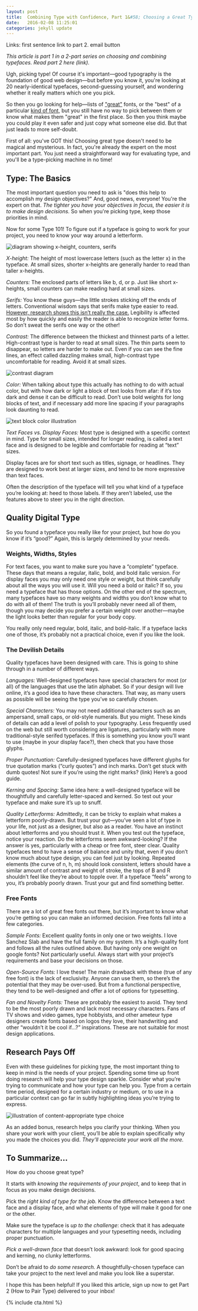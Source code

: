 ```yaml
---
layout: post
title:  Combining Type with Confidence, Part 1&#58; Choosing a Great Typeface
date:   2016-02-08 11:25:01
categories: jekyll update
---
```


Links:
first sentence link to part 2.
email button

<i>This article is part 1 in a 2-part series on choosing and combining typefaces. Read part 2 here (link).</i>

Ugh, picking type! Of course it's important—good typography is the foundation of good web design—but before you know it, you're looking at 20 nearly-identical typefaces, second-guessing yourself, and wondering whether it really matters which one you pick. 

So then you go looking for help—lists of <a href="http://hellohappy.org/beautiful-web-type/">"great"</a> fonts, or the "best" of a particular <a href="https://www.typewolf.com/top-10-helvetica-alternatives">kind of font</a>, but you still have no way to pick between them or know what makes them "great" in the first place. So then you think maybe you could play it even safer and just copy what someone else did. But that just leads to more self-doubt.

First of all: you've GOT this! Choosing great type doesn't need to be magical and mysterious. In fact, you're already the expert on the most important part. You just need a straightforward way for evaluating type, and you'll be a type-picking machine in no time!

<h2>Type: The Basics</h2>

The most important question you need to ask is "does this help to accomplish my design objectives?" And, good news, everyone! You're the expert on that. <em>The tighter you have your objectives in focus, the easier it is to make design decisions.</em> So when you're picking type, keep those priorities in mind.

Now for some Type 101! To figure out if a typeface is going to work for your project, you need to know your way around a letterform. 

<img src="/images/choosing_type/x-height_counters_serifs.png" alt="diagram showing x-height, counters, serifs">

<em>X-height:</em> The height of most lowercase letters (such as the letter x) in the typeface. At small sizes, shorter x-heights are generally harder to read than taller x-heights.

<em>Counters:</em> The enclosed parts of letters like b, d, or p. Just like short x-heights, small counters can make reading hard at small sizes.

<em>Serifs:</em> You know these guys—the little strokes sticking off the ends of letters. Conventional wisdom says that serifs make type easier to read. <a href="http://alexpoole.info/blog/which-are-more-legible-serif-or-sans-serif-typefaces/">However, research shows this isn’t really the case.</a> Legibility is affected most by how quickly and easily the reader is able to recognize letter forms. So don’t sweat the serifs one way or the other!

<em>Contrast:</em> The difference between the thickest and thinnest parts of a letter. High-contrast type is harder to read at small sizes. The thin parts seem to disappear, so letters are harder to make out. Even if you can see the fine lines, an effect called dazzling makes small, high-contrast type uncomfortable for reading. Avoid it at small sizes.

<img src="/images/choosing_type/contrast.png" alt="contrast diagram">

<em>Color:</em> When talking about type this actually has nothing to do with actual color, but with how dark or light a block of text looks from afar: if it’s too dark and dense it can be difficult to read. Don’t use bold weights for long blocks of text, and if necessary add more line spacing if your paragraphs look daunting to read. 

<img src="/images/choosing_type/color.png" alt="text block color illustration">

<em>Text Faces vs. Display Faces:</em> Most type is designed with a specific context in mind. Type for small sizes, intended for longer reading, is called a text face and is designed to be legible and comfortable for reading at “text” sizes. 

Display faces are for short text such as titles, signage, or headlines. They are designed to work best at larger sizes, and tend to be more expressive than text faces. 

Often the description of the typeface will tell you what kind of a typeface you’re looking at: heed to those labels. If they aren’t labeled, use the features above to steer you in the right direction.

<h2>Quality Digital Type</h2>

So you found a typeface you really like for your project, but how do you know if it’s “good?” Again, this is largely determined by your needs.

<h3>Weights, Widths, Styles</h3>

For text faces, you want to make sure you have a “complete” typeface. These days that means a regular, italic, bold, and bold italic version. For display faces you may only need one style or weight, but think carefully about all the ways you will use it. Will you need a bold or italic? If so, you need a typeface that has those options. On the other end of the spectrum, many typefaces have so many weights and widths you don’t know what to do with all of them! The truth is you’ll probably never need all of them, though you may decide you prefer a certain weight over another—maybe the light looks better than regular for your body copy. 

You really only need regular, bold, italic, and bold-italic. If a typeface lacks one of those, it’s probably not a practical choice, even if you like the look. 

<h3>The Devilish Details</h3>

Quality typefaces have been designed with care. This is going to shine through in a number of different ways.

<em>Languages:</em> Well-designed typefaces have special characters for most (or all) of the languages that use the latin alphabet. So if your design will live online, it’s a good idea to have these characters. That way, as many users as possible will be seeing the type you’ve so carefully chosen.

<em>Special Characters:</em> You may not need additional characters such as an ampersand, small caps, or old-style numerals. But you might. These kinds of details can add a level of polish to your typography. Less frequently used on the web but still worth considering are ligatures, particularly with more traditional-style serifed typefaces. If this is something you know you’ll want to use (maybe in your display face?), then check that you have those glyphs.

<em>Proper Punctuation:</em> Carefully-designed typefaces have different glyphs for true quotation marks (“curly quotes”) and inch marks. Don’t get stuck with dumb quotes! Not sure if you’re using the right marks? (link) Here’s a good guide.

<em>Kerning and Spacing:</em> Same idea here: a well-designed typeface will be thoughtfully and carefully letter-spaced and kerned. So test out your typeface and make sure it’s up to snuff. 

<em>Quality Letterforms:</em> Admittedly, it can be tricky to explain what makes a letterform poorly-drawn. But trust your gut—you’ve seen a lot of type in your life, not just as a designer, but also as a reader. You have an instinct about letterforms and you should trust it. When you test out the typeface, notice your reaction. Do the letterforms seem awkward-looking? If the answer is yes, particularly with a cheap or free font, steer clear. Quality typefaces tend to have a sense of balance and unity that, even if you don’t know much about type design, you can feel just by looking. Repeated elements (the curve of n, h, m) should look consistent, letters should have a similar amount of contrast and weight of stroke, the tops of B and R shouldn’t feel like they’re about to topple over. If a typeface “feels” wrong to you, it’s probably poorly drawn. Trust your gut and find something better. 

<h3>Free Fonts</h3>

There are a lot of great free fonts out there, but it’s important to know what you’re getting so you can make an informed decision. Free fonts fall into a few categories.

<em>Sample Fonts:</em> Excellent quality fonts in only one or two weights. I love Sanchez Slab and have the full family on my system. It’s a high-quality font and follows all the rules outlined above. But having only one weight on google fonts? Not particularly useful. Always start with your project’s requirements and base your decisions on those.

<em>Open-Source Fonts:</em> I love these! The main drawback with these (true of any free font) is the lack of exclusivity. Anyone can use them, so there’s the potential that they may be over-used. But from a functional perspective, they tend to be well-designed and offer a lot of options for typesetting.

<em>Fan and Novelty Fonts:</em> These are probably the easiest to avoid. They tend to be the most poorly drawn and lack most necessary characters. Fans of TV shows and video games, type hobbyists, and other ameteur type designers create fonts based on logos they love, their handwriting and other “wouldn’t it be cool if…?” inspirations. These are not suitable for most design applications. 

<h2>Research Pays Off</h2>

Even with these guidelines for picking type, the most important thing to keep in mind is the needs of your project. Spending some time up front doing research will help your type design sparkle. Consider what you’re trying to communicate and how your type can help you. Type from a certain time period, designed for a certain industry or medium, or to use in a particular context can go far in subtly highlighting ideas you’re trying to express. 

<img src="/images/choosing_type/content_appropriate.png" alt="illustration of content-appropriate type choice">

As an added bonus, research helps you clarify your thinking. When you share your work with your client, you’ll be able to explain specifically why you made the choices you did. <em>They’ll appreciate your work all the more.</em>

<h2>To Summarize...</h2>

How do you choose great type?

It starts with <em>knowing the requirements of your project</em>, and to keep that in focus as you make design decisions. 

Pick the <em>right kind of type for the job.</em> Know the difference between a text face and a display face, and what elements of type will make it good for one or the other.

Make sure the typeface is <em>up to the challenge</em>: check that it has adequate characters for multiple languages and your typesetting needs, including proper punctuation. 

<em>Pick a well-drawn face</em> that doesn’t look awkward: look for good spacing and kerning, no clunky letterforms. 

Don’t be afraid to <em>do some research.</em> A thoughtfully-chosen typeface can take your project to the next level and make you look like a superstar. 

I hope this has been helpful! If you liked this article, sign up now to get Part 2 (How to Pair Type) delivered to your inbox! 

{% include cta.html %}